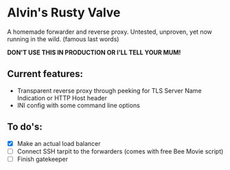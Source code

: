 # Alvin's Rusty Valve
A homemade forwarder and reverse proxy.
Untested, unproven, yet now running in the wild.
(famous last words)

**DON'T USE THIS IN PRODUCTION OR I'LL TELL YOUR MUM!**

## Current features:
- Transparent reverse proxy through peeking for
TLS Server Name Indication or HTTP Host header
- INI config with some command line options

## To do's:
- [x] Make an actual load balancer
- [ ] Connect SSH tarpit to the forwarders
(comes with free Bee Movie script)
- [ ] Finish gatekeeper